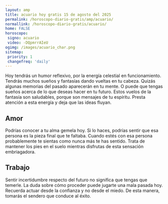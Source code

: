 ```yaml
---
layout: amp
title: acuario hoy gratis 15 de agosto del 2025 
permalink: /horoscopo-diario-gratis/amp/acuario/
normallink: /horoscopo-diario-gratis/acuario/
home: FALSE
horoscopo:
 signo: acuario
 video: -DQpmrrAIeU
ogimg: /images/acuario_char.png
sitemap:
 priority: 1
 changefreq: 'daily'
---
```



Hoy tendrás un humor reflexivo, por la energía celestial en funcionamiento. Tendrás muchos sueños y fantasías dando vueltas en tu cabeza. Quizás algunas memorias del pasado aparecerán en tu mente. O puede que tengas sueños acerca de lo que deseas hacer en tu futuro. Estos vuelos de la fantasía son saludables, porque son mensajes de tu espíritu. Presta atención a esta energía y deja que las ideas fluyan.

## Amor

Podrías conocer a tu alma gemela hoy. Si lo haces, podrías sentir que esa persona es la pieza final que te faltaba. Cuando estés con esa persona probablemente te sientas como nunca más te has sentido. Trata de mantener los pies en el suelo mientras disfrutas de esta sensación embriagadora.

## Trabajo

Sentir incertidumbre respecto del futuro no significa que tengas que temerle. La duda sobre cómo proceder puede jugarte una mala pasada hoy. Recuerda actuar desde la confianza y no desde el miedo. De esta manera, tomarás el sendero que conduce al éxito.